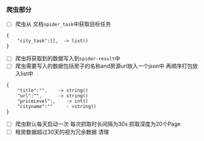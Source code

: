 ### 爬虫部分

- [ ] 爬虫从 文档`spider_task`中获取目标任务

```[json]
{
    "city_task":[],  -> list()
}
```
- [ ] 爬虫将获取到的数据写入到`spider-result`中
- [ ] 爬虫需要写入的数据包括房子的名称and房源url放入一个json中 再顺序打包放入list中

```[json]
{
    "title":"",    -> string()
    "url":"",      -> string()
    "priceLevel":,    -> int()
    "cityname":""     - >string()
}
```
- [ ] 爬虫默认每天启动一次 每次抓取时长间隔为30s 抓取深度为20个Page
- [ ] 租房数据超过30天的视为冗余数据 清理